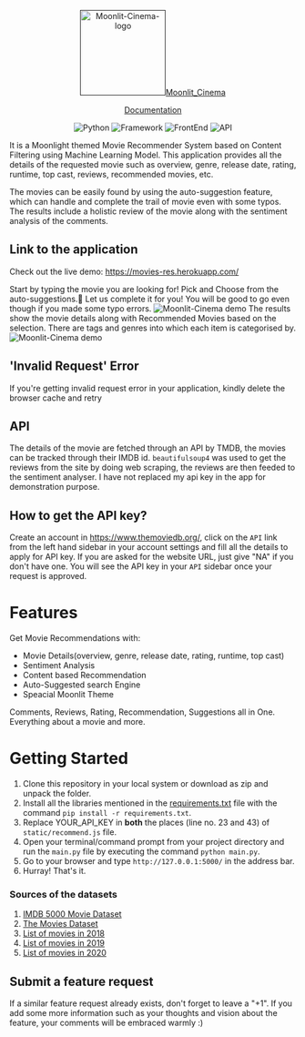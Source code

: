 <p align="center">

  <a href="" target="https://movies-res.herokuapp.com/">
    <img alt="Moonlit-Cinema-logo" height="150" alt="Moonlit-Cinema Logo" src="https://github.com/shaikharyan/movie/blob/main/media/mountain%20cinema%20film%20movie%20simple%20logo%20template%20.png/>
    <h1 align="center">Moonlit_Cinema</h1>
  </a>
  
</p>
<p align="center">
    <a href="(https://www.notion.so/Engage-Mentorship-Programme-0ac44abbe8894e1cb7792493aee5e4ce)">Documentation</a>
</p>
<p align="center">

  </a>
  <img src="https://img.shields.io/badge/Python-3.9-blueviolet" alt="Python">
  <img src="https://img.shields.io/badge/Framework-Flask-red" alt="Framework">
  <img src="https://img.shields.io/badge/Frontend-HTML/CSS/JS-green" alt="FrontEnd">
  <img src="https://img.shields.io/badge/API-TMDB-fcba03" alt="API">
</p>

<div align="center">
  </div>
It is a Moonlight themed Movie Recommender System based on Content Filtering using Machine Learning Model. This application provides all the details of the requested movie such as overview, genre, release date, rating, runtime, top cast, reviews, recommended movies, etc. 

The movies can be easily found by using the auto-suggestion feature, which can handle and complete the trail of movie even with some typos. The results include a holistic review of the movie along with the sentiment analysis of the comments.



## Link to the application

Check out the live demo: https://movies-res.herokuapp.com/

Start by typing the movie you are looking for! Pick and Choose from the auto-suggestions.💬
Let us complete it for you! You will be good to go even though if you made some typo errors.
![Moonlit-Cinema demo](https://github.com/shaikharyan/movie/blob/main/media/Screenshot%202022-05-28%20at%208.46.18%20PM.png)
The results show the movie details along with Recommended Movies based on the selection. There are tags and genres into which each item is categorised by.
![Moonlit-Cinema demo](https://github.com/shaikharyan/movie/blob/main/media/Screenshot%202022-05-28%20at%208.46.56%20PM.png)

## 'Invalid Request' Error

If you're getting invalid request error in your application, kindly delete the browser cache and retry

## API 

The details of the movie are fetched through an API by TMDB, the movies can be tracked through their IMDB id. `beautifulsoup4` was used to get the reviews from the site by doing web scraping, the reviews are then feeded to the sentiment analyser.
I have not replaced my api key in the app for demonstration purpose.

## How to get the API key?

Create an account in https://www.themoviedb.org/, click on the `API` link from the left hand sidebar in your account settings and fill all the details to apply for API key. If you are asked for the website URL, just give "NA" if you don't have one. You will see the API key in your `API` sidebar once your request is approved.

# Features

Get Movie Recommendations with:

- Movie Details(overview, genre, release date, rating, runtime, top cast)
- Sentiment Analysis
- Content based Recommendation
- Auto-Suggested search Engine
- Speacial Moonlit Theme

Comments, Reviews, Rating, Recommendation, Suggestions all in One. Everything about a movie and more. 

# Getting Started

1. Clone this repository in your local system or download as zip and unpack the folder.
2. Install all the libraries mentioned in the [requirements.txt](https://github.com/shaikharyan/movie/blob/main/requirements.txt) file with the command `pip install -r requirements.txt`.
3. Replace YOUR_API_KEY in **both** the places (line no. 23 and 43) of `static/recommend.js` file.
4. Open your terminal/command prompt from your project directory and run the `main.py` file by executing the command `python main.py`.
5. Go to your browser and type `http://127.0.0.1:5000/` in the address bar.
6. Hurray! That's it.

### Sources of the datasets 

1. [IMDB 5000 Movie Dataset](https://www.kaggle.com/carolzhangdc/imdb-5000-movie-dataset)
2. [The Movies Dataset](https://www.kaggle.com/rounakbanik/the-movies-dataset)
3. [List of movies in 2018](https://en.wikipedia.org/wiki/List_of_American_films_of_2018)
4. [List of movies in 2019](https://en.wikipedia.org/wiki/List_of_American_films_of_2019)
5. [List of movies in 2020](https://en.wikipedia.org/wiki/List_of_American_films_of_2020)


## Submit a feature request

If a similar feature request already exists, don't forget to leave a "+1".
If you add some more information such as your thoughts and vision about the feature, your comments will be embraced warmly :)



